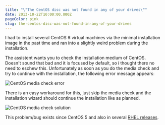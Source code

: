 ```yaml
---
title: "\"The CentOS disc was not found in any of your drives\""
date: 2013-10-22T10:00:00.000Z
pageColor: pink
slug: the-centos-disc-was-not-found-in-any-of-your-drives
---
```


I had to install several CentOS 6 virtual machines via the minimal installation image in the past time and ran into a slightly weird problem during the installation. 

The assistent wants you to check the installation medium of CentOS. Doesn't sound that bad and it is focused by default, so i thought there no need to eschew this. Unfortunately as soon as you do the media check and try to continue with the installation, the following error message appears:

![CentOS media check error](/content/images/2013/Oct/5_1.png)

There is an easy workaround for this, just skip the media check and the installation wizard should continue the installation like as planned.

![CentOS media check solution](/content/images/2013/Oct/5_2.png)

This problem/bug exists since CentOS 5 and also in several [RHEL releases](https://bugzilla.redhat.com/show_bug.cgi?id=470033).
